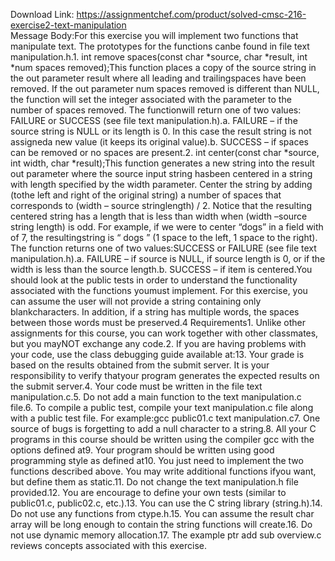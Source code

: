 Download Link: https://assignmentchef.com/product/solved-cmsc-216-exercise2-text-manipulation
<br>
Message Body:For this exercise you will implement two functions that manipulate text. The prototypes for the functions canbe found in file text manipulation.h.1. int remove spaces(const char *source, char *result, int *num spaces removed);This function places a copy of the source string in the out parameter result where all leading and trailingspaces have been removed. If the out parameter num spaces removed is different than NULL, the function will set the integer associated with the parameter to the number of spaces removed. The functionwill return one of two values: FAILURE or SUCCESS (see file text manipulation.h).a. FAILURE – if the source string is NULL or its length is 0. In this case the result string is not assigneda new value (it keeps its original value).b. SUCCESS – if spaces can be removed or no spaces are present.2. int center(const char *source, int width, char *result);This function generates a new string into the result out parameter where the source input string hasbeen centered in a string with length specified by the width parameter. Center the string by adding (tothe left and right of the original string) a number of spaces that corresponds to (width – source stringlength) / 2. Notice that the resulting centered string has a length that is less than width when (width –source string length) is odd. For example, if we were to center “dogs” in a field with of 7, the resultingstring is “ dogs ” (1 space to the left, 1 space to the right). The function returns one of two values:SUCCESS or FAILURE (see file text manipulation.h).a. FAILURE – if source is NULL, if source length is 0, or if the width is less than the source length.b. SUCCESS – if item is centered.You should look at the public tests in order to understand the functionality associated with the functions youmust implement. For this exercise, you can assume the user will not provide a string containing only blankcharacters. In addition, if a string has multiple words, the spaces between those words must be preserved.4 Requirements1. Unlike other assignments for this course, you can work together with other classmates, but you mayNOT exchange any code.2. If you are having problems with your code, use the class debugging guide available at:13. Your grade is based on the results obtained from the submit server. It is your responsibility to verify thatyour program generates the expected results on the submit server.4. Your code must be written in the file text manipulation.c.5. Do not add a main function to the text manipulation.c file.6. To compile a public test, compile your text manipulation.c file along with a public test file. For example:gcc public01.c text manipulation.c7. One source of bugs is forgetting to add a null character to a string.8. All your C programs in this course should be written using the compiler gcc with the options defined at9. Your program should be written using good programming style as defined at10. You just need to implement the two functions described above. You may write additional functions ifyou want, but define them as static.11. Do not change the text manipulation.h file provided.12. You are encourage to define your own tests (similar to public01.c, public02.c, etc.).13. You can use the C string library (string.h).14. Do not use any functions from ctype.h.15. You can assume the result char array will be long enough to contain the string functions will create.16. Do not use dynamic memory allocation.17. The example ptr add sub overview.c reviews concepts associated with this exercise.